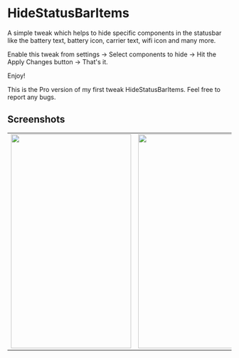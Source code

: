 # HideStatusBarItems

A simple tweak which helps to hide specific components in the statusbar like the battery text, battery icon, carrier text, wifi icon and many more.

Enable this tweak from settings -> Select components to hide -> Hit the Apply Changes button -> That's it.

Enjoy!

This is the Pro version of my first tweak HideStatusBarItems. Feel free to report any bugs.

## Screenshots

<table>
  <tr>
    <td><img src="https://raw.githubusercontent.com/chashmeetsingh/HideStatusBarItemsPro/master/Screenshots/Screenshot-1.PNG" height = "480" width="270"></td>
    <td><img src="https://raw.githubusercontent.com/chashmeetsingh/HideStatusBarItemsPro/master/Screenshots/Screenshot-2.PNG" height = "480" width="270"></td>
    <td><img src="https://raw.githubusercontent.com/chashmeetsingh/HideStatusBarItemsPro/master/Screenshots/Screenshot-3.PNG" height = "480" width="270"></td>
  </tr>
</table>